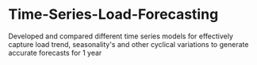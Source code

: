 # Time-Series-Load-Forecasting
Developed and compared different time series models for effectively capture load trend, seasonality's and other cyclical variations to generate accurate forecasts for 1 year
